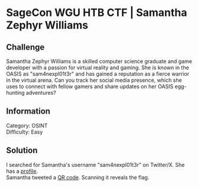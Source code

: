 # SageCon WGU HTB CTF | Samantha Zephyr Williams

## Challenge
Samantha Zephyr Williams is a skilled computer science graduate and game developer with a passion for virtual reality and gaming. She is known in the OASIS as "sam4nexpl01t3r" and has gained a reputation as a fierce warrior in the virtual arena. Can you track her social media presence, which she uses to connect with fellow gamers and share updates on her OASIS egg-hunting adventures?

## Information
Category: OSINT<br>
Difficulty: Easy

## Solution

I searched for Samantha's username "sam4nexpl01t3r" on Twitter/X. She has a [profile](https://twitter.com/sam4nexpl01t3r).<br>
Samantha tweeted a [QR code](https://x.com/sam4nexpl01t3r/status/1628719713273389060?s=20). Scanning it reveals the flag.
